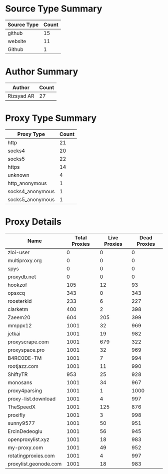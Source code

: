 # Source Type Summary

| Source Type | Count |
|-------------|-------|
| github | 15 |
| website | 11 |
| Github | 1 |


# Author Summary

| Author | Count |
|--------|-------|
| Rizsyad AR | 27 |


# Proxy Type Summary

| Proxy Type | Count |
|------------|-------|
| http | 21 |
| socks4 | 20 |
| socks5 | 22 |
| https | 14 |
| unknown | 4 |
| http_anonymous | 1 |
| socks4_anonymous | 1 |
| socks5_anonymous | 1 |


# Proxy Details

| Name | Total Proxies | Live Proxies | Dead Proxies |
|------|---------------|--------------|---------------|
| zloi-user | 0 | 0 | 0 |
| multiproxy.org | 0 | 0 | 0 |
| spys | 0 | 0 | 0 |
| proxydb.net | 0 | 0 | 0 |
| hookzof | 105 | 12 | 93 |
| opsxcq | 343 | 0 | 343 |
| roosterkid | 233 | 6 | 227 |
| clarketm | 400 | 2 | 398 |
| Zaeem20 | 604 | 205 | 399 |
| mmppx12 | 1001 | 32 | 969 |
| jetkai | 1001 | 19 | 982 |
| proxyscrape.com | 1001 | 679 | 322 |
| proxyspace.pro | 1001 | 32 | 969 |
| B4RC0DE-TM | 1001 | 7 | 994 |
| rootjazz.com | 1001 | 11 | 990 |
| ShiftyTR | 953 | 25 | 928 |
| monosans | 1001 | 34 | 967 |
| proxy4parsing | 1001 | 1 | 1000 |
| proxy-list.download | 1001 | 4 | 997 |
| TheSpeedX | 1001 | 125 | 876 |
| proxifly | 1001 | 3 | 998 |
| sunny9577 | 1001 | 50 | 951 |
| ErcinDedeoglu | 1001 | 56 | 945 |
| openproxylist.xyz | 1001 | 18 | 983 |
| my-proxy.com | 1001 | 49 | 952 |
| rotatingproxies.com | 1001 | 4 | 997 |
| proxylist.geonode.com | 1001 | 18 | 983 |
